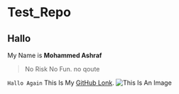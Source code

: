# Test_Repo

## Hallo
My Name is **Mohammed Ashraf**

> No Risk No Fun.
> no qoute

`Hallo Again`
This Is My [GitHub Lonk](https://docs.github.com/en/get-started/writing-on-github/getting-started-with-writing-and-formatting-on-github/basic-writing-and-formatting-syntax).
![This Is An Image](https://myoctocat.com/assets/images/base-octocat.svg)


